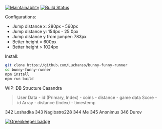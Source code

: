 [![Maintainability](https://api.codeclimate.com/v1/badges/b6aa083dbe907b36c22e/maintainability)](https://codeclimate.com/github/Luchanso/bunny-funny-runner/maintainability)
[![Build Status](https://travis-ci.org/Luchanso/bunny-funny-runner.svg?branch=master)](https://travis-ci.org/Luchanso/bunny-funny-runner)

Configurations:
* Jump distance x: 280px - 560px
* Jump distance y: 154px - 25 0px
* Jump distance y from jumper: 783px
* Better height = 600px
* Better height >  1024px

Install:
```sh
git clone https://github.com/Luchanso/bunny-funny-runner
cd bunny-funny-runner
npm install
npm run build
```


WIP: DB Structure
Casandra
  > User Data
    - id (Primary, Index)
    - coins
    - distance
    - game data
  > Score
    - id Array
    - distance (Index)
    - timestemp

 342 Loshadka
  343 Nagibatro228
   344 Me
  345 Anonimus
 346 Durov


[![Greenkeeper badge](https://badges.greenkeeper.io/Luchanso/bunny-funny-runner.svg)](https://greenkeeper.io/)
